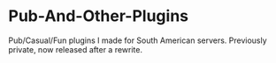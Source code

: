 # Pub-And-Other-Plugins
 Pub/Casual/Fun plugins I made for South American servers. Previously private, now released after a rewrite.
